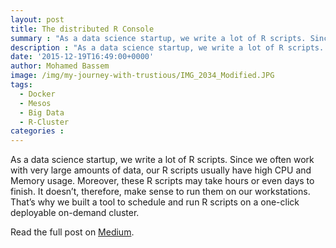 ```yaml
---
layout: post
title: The distributed R Console
summary : "As a data science startup, we write a lot of R scripts. Since we often work with very large amounts of data, our R scripts usually have high CPU and Memory usage. Moreover, these R scripts may take hours or even days to finish. It doesn’t, therefore, make sense to run them on our workstations. That’s why we built a tool to schedule and run R scripts on a one-click deployable on-demand cluster."
description : "As a data science startup, we write a lot of R scripts. Since we often work with very large amounts of data, our R scripts usually have high CPU and Memory usage. Moreover, these R scripts may take hours or even days to finish. It doesn’t, therefore, make sense to run them on our workstations. That’s why we built a tool to schedule and run R scripts on a one-click deployable on-demand cluster."
date: '2015-12-19T16:49:00+0000'
author: Mohamed Bassem
image: /img/my-journey-with-trustious/IMG_2034_Modified.JPG
tags:
  - Docker
  - Mesos
  - Big Data
  - R-Cluster
categories :
---
```


As a data science startup, we write a lot of R scripts. Since we often work with very large amounts of data, our R scripts usually have high CPU and Memory usage. Moreover, these R scripts may take hours or even days to finish. It doesn’t, therefore, make sense to run them on our workstations. That’s why we built a tool to schedule and run R scripts on a one-click deployable on-demand cluster.

Read the full post on [Medium](https://medium.com/optima-blog/the-distributed-r-console-163a33d5c27#.o64y643y9).
